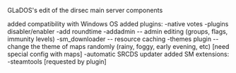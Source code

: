 GLaDOS's edit of the dirsec main server components

added compatibility with Windows OS
added plugins:
	-native votes
	-plugins disabler/enabler
	-add roundtime
	-addadmin -- admin editing (groups, flags, immunity levels)
	-sm_downloader -- resource caching
	-themes plugin -- change the theme of maps randomly (rainy, foggy, early evening, etc) [need special config with maps]
	-automatic SRCDS updater
added SM extensions:
	-steamtools [requested by plugin]
